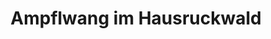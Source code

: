 ---
title: Ampflwang im Hausruckwald
url: /ampflwang-im-hausruckwald/
latitude: 48.081
longitude: 13.565
---